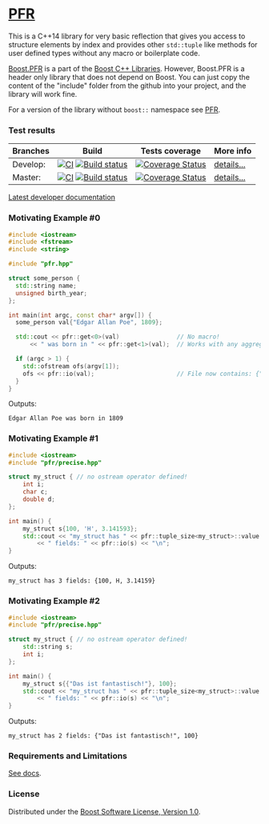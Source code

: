 # [PFR](https://apolukhin.github.io/pfr_non_boost/)

This is a C++14 library for very basic reflection that gives you access to structure elements by index and provides other `std::tuple` like methods for user defined types without any macro or boilerplate code.

[Boost.PFR](https://boost.org/libs/pfr) is a part of the [Boost C++ Libraries](https://github.com/boostorg). However, Boost.PFR is a header only library that does not depend on Boost. You can just copy the content of the "include" folder from the github into your project, and the library will work fine.

For a version of the library without `boost::` namespace see [PFR](https://github.com/apolukhin/pfr_non_boost).

### Test results

Branches        | Build         | Tests coverage | More info
----------------|-------------- | -------------- |-----------
Develop:        | [![CI](https://github.com/boostorg/pfr/actions/workflows/ci.yml/badge.svg?branch=develop)](https://github.com/boostorg/pfr/actions/workflows/ci.yml) [![Build status](https://ci.appveyor.com/api/projects/status/0mavmnkdmltcdmqa/branch/develop?svg=true)](https://ci.appveyor.com/project/apolukhin/pfr/branch/develop) | [![Coverage Status](https://coveralls.io/repos/github/apolukhin/magic_get/badge.png?branch=develop)](https://coveralls.io/github/apolukhin/magic_get?branch=develop) | [details...](https://www.boost.org/development/tests/develop/developer/pfr.html)
Master:         | [![CI](https://github.com/boostorg/pfr/actions/workflows/ci.yml/badge.svg?branch=master)](https://github.com/boostorg/pfr/actions/workflows/ci.yml) [![Build status](https://ci.appveyor.com/api/projects/status/0mavmnkdmltcdmqa/branch/master?svg=true)](https://ci.appveyor.com/project/apolukhin/pfr/branch/master) | [![Coverage Status](https://coveralls.io/repos/github/apolukhin/magic_get/badge.png?branch=master)](https://coveralls.io/github/apolukhin/magic_get?branch=master) | [details...](https://www.boost.org/development/tests/master/developer/pfr.html)

[Latest developer documentation](https://www.boost.org/doc/libs/develop/doc/html/boost_pfr.html)

### Motivating Example #0
```c++
#include <iostream>
#include <fstream>
#include <string>

#include "pfr.hpp"

struct some_person {
  std::string name;
  unsigned birth_year;
};

int main(int argc, const char* argv[]) {
  some_person val{"Edgar Allan Poe", 1809};

  std::cout << pfr::get<0>(val)                // No macro!
      << " was born in " << pfr::get<1>(val);  // Works with any aggregate initializables!

  if (argc > 1) {
    std::ofstream ofs(argv[1]);
    ofs << pfr::io(val);                       // File now contains: {"Edgar Allan Poe", 1809}
  }
}
```
Outputs:
```
Edgar Allan Poe was born in 1809
```


### Motivating Example #1
```c++
#include <iostream>
#include "pfr/precise.hpp"

struct my_struct { // no ostream operator defined!
    int i;
    char c;
    double d;
};

int main() {
    my_struct s{100, 'H', 3.141593};
    std::cout << "my_struct has " << pfr::tuple_size<my_struct>::value
        << " fields: " << pfr::io(s) << "\n";
}

```

Outputs:
```
my_struct has 3 fields: {100, H, 3.14159}
```

### Motivating Example #2

```c++
#include <iostream>
#include "pfr/precise.hpp"

struct my_struct { // no ostream operator defined!
    std::string s;
    int i;
};

int main() {
    my_struct s{{"Das ist fantastisch!"}, 100};
    std::cout << "my_struct has " << pfr::tuple_size<my_struct>::value
        << " fields: " << pfr::io(s) << "\n";
}

```

Outputs:
```
my_struct has 2 fields: {"Das ist fantastisch!", 100}
```


### Requirements and Limitations

[See docs](https://www.boost.org/doc/libs/develop/doc/html/boost_pfr.html).

### License

Distributed under the [Boost Software License, Version 1.0](https://boost.org/LICENSE_1_0.txt).
